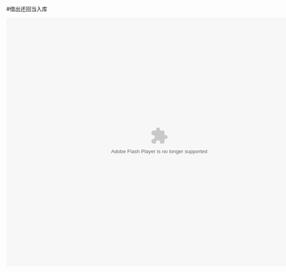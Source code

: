 #借出还回当入库

<embed src="http://resource.3cwdb.com/kailong-donghua/F400903201108080220.swf" width="800" height="650"  pluginspage="http://www.macromedia.com/go/getflashplayer" 
type="application/x-shockwave-flash" ></embed>


